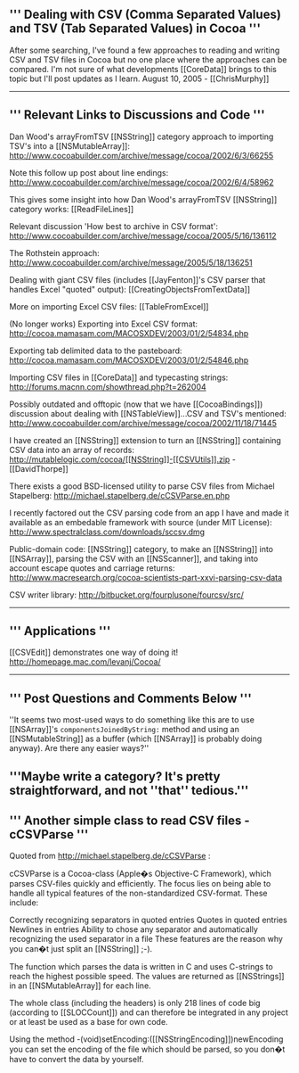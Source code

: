''' 
Dealing with CSV (Comma Separated Values) and TSV (Tab Separated Values) in Cocoa
'''
---- 

After some searching, I've found a few approaches to reading and writing CSV and TSV files in Cocoa but no one place where the approaches can be compared. I'm not sure of what developments [[CoreData]] brings to this topic but I'll post updates as I learn. August 10, 2005 - [[ChrisMurphy]]

---- 
''' 
Relevant Links to Discussions and Code
'''
---- 
Dan Wood's arrayFromTSV [[NSString]] category approach to importing TSV's into a [[NSMutableArray]]: http://www.cocoabuilder.com/archive/message/cocoa/2002/6/3/66255

Note this follow up post about line endings: http://www.cocoabuilder.com/archive/message/cocoa/2002/6/4/58962

This gives some insight into how Dan Wood's arrayFromTSV [[NSString]] category works: [[ReadFileLines]]

Relevant discussion 'How best to archive in CSV format': http://www.cocoabuilder.com/archive/message/cocoa/2005/5/16/136112

The Rothstein approach: http://www.cocoabuilder.com/archive/message/2005/5/18/136251

Dealing with giant CSV files (includes [[JayFenton]]'s CSV parser that handles Excel "quoted" output): [[CreatingObjectsFromTextData]]

More on importing Excel CSV files: [[TableFromExcel]]

(No longer works) Exporting into Excel CSV format: http://cocoa.mamasam.com/MACOSXDEV/2003/01/2/54834.php

Exporting tab delimited data to the pasteboard: http://cocoa.mamasam.com/MACOSXDEV/2003/01/2/54846.php 

Importing CSV files in [[CoreData]] and typecasting strings: http://forums.macnn.com/showthread.php?t=262004

Possibly outdated and offtopic (now that we have [[CocoaBindings]]) discussion about dealing with [[NSTableView]]...CSV and TSV's mentioned: http://www.cocoabuilder.com/archive/message/cocoa/2002/11/18/71445

I have created an [[NSString]] extension to turn an [[NSString]] containing CSV data into an array of records: http://mutablelogic.com/cocoa/[[NSString]]-[[CSVUtils]].zip - [[DavidThorpe]]

There exists a good BSD-licensed utility to parse CSV files from Michael Stapelberg: http://michael.stapelberg.de/cCSVParse.en.php

I recently factored out the CSV parsing code from an app I have and made it available as an embedable framework with source (under MIT License):  http://www.spectralclass.com/downloads/sccsv.dmg

Public-domain code: [[NSString]] category, to make an [[NSString]] into [[NSArray]], parsing the CSV with an [[NSScanner]], and taking into account escape quotes and carriage returns: http://www.macresearch.org/cocoa-scientists-part-xxvi-parsing-csv-data

CSV writer library: http://bitbucket.org/fourplusone/fourcsv/src/

---- 
''' 
Applications
'''
---- 
[[CSVEdit]] demonstrates one way of doing it! http://homepage.mac.com/levanj/Cocoa/

---- 
''' 
Post Questions and Comments Below
'''
---- 
''It seems two most-used ways to do something like this are to use [[NSArray]]'s <code>componentsJoinedByString:</code> method and using an [[NSMutableString]] as a buffer (which [[NSArray]] is probably doing anyway). Are there any easier ways?''

'''Maybe write a category? It's pretty straightforward, and not ''that'' tedious.'''
---- 

''' 
Another simple class to read CSV files - cCSVParse
'''
---- 
Quoted from http://michael.stapelberg.de/cCSVParse :

cCSVParse is a Cocoa-class (Apple�s Objective-C Framework), which parses CSV-files quickly and efficiently. The focus lies on being able to handle all typical features of the non-standardized CSV-format. These include:

Correctly recognizing separators in quoted entries
Quotes in quoted entries
Newlines in entries
Ability to chose any separator and automatically recognizing the used separator in a file
These features are the reason why you can�t just split an [[NSString]] ;-).

The function which parses the data is written in C and uses C-strings to reach the highest possible speed. The values are returned as [[NSStrings]] in an [[NSMutableArray]] for each line.

The whole class (including the headers) is only 218 lines of code big (according to [[SLOCCount]]) and can therefore be integrated in any project or at least be used as a base for own code.

Using the method -(void)setEncoding:([[NSStringEncoding]])newEncoding you can set the encoding of the file which should be parsed, so you don�t have to convert the data by yourself.
